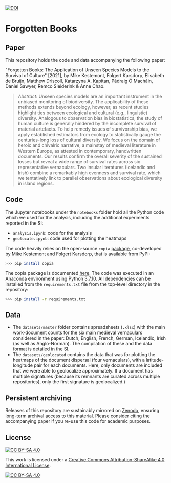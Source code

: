 [![DOI](https://zenodo.org/badge/360837483.svg)](https://zenodo.org/badge/latestdoi/360837483)

# Forgotten Books

## Paper
This repository holds the code and data accompanying the following paper:

"Forgotten Books: The Application of Unseen Species Models to the Survival of Culture" [2021], by Mike Kestemont, Folgert Karsdorp, Elisabeth de Bruijn, Matthew Driscoll, Katarzyna A. Kapitan, Pádraig Ó Macháin, Daniel Sawyer, Remco Sleiderink & Anne Chao.

> *Abstract*:  Unseen species models are an important instrument in the unbiased monitoring of biodiversity. The applicability of these methods extends beyond ecology, however, as recent studies highlight ties between ecological and cultural (e.g., linguistic) diversity. Analogous to observation bias in biostatistics, the study of human culture is generally hindered by the incomplete survival of material artefacts. To help remedy issues of survivorship bias, we apply established estimators from ecology to statistically gauge the centuries-long loss of cultural diversity. We focus on the domain of heroic and chivalric narrative, a mainstay of medieval literature in Western Europe, as attested in contemporary, handwritten documents. Our results confirm the overall severity of the sustained losses but reveal a wide range of survival rates across six representative vernaculars. Two insular literatures (Icelandic and Irish) combine a remarkably high evenness and survival rate, which we tentatively link to parallel observations about ecological diversity in island regions.

## Code
The Jupyter notebooks under the `notebooks` folder hold all the Python code which we used for the analysis, including the additional experiments reported in the SI:
  - `analysis.ipynb`: code for the analysis
  - `geolocate.ipynb`: code used for plotting the heatmaps

The code heavily relies on the open-source `copia` [package](https://github.com/mikekestemont/copia), co-developed by Mike Kestemont and Folgert Karsdorp, that is available from PyPI:

```bash
>>> pip install copia
```

The copia package is documented [here](https://copia.readthedocs.io/en/latest/). The code was executed in an Anaconda environment using Python 3.7.10. All dependencies can be installed from the `requirements.txt` file from the top-level directory in the repository:

```bash
>>> pip install -r requirements.txt
```


## Data
- The `datasets/master` folder contains spreadsheets (`.xlsx`) with the main work-document counts for the six main medieval vernaculars considered in the paper: Dutch, English, French, German, Icelandic, Irish (as well as Anglo-Norman). The compilation of these and the data format is detailed in the SI.
- The `datasets/geolocated` contains the data that was for plotting the heatmaps of the document dispersal (four vernaculars), with a latitude-longitude pair for each documents. Here, only documents are included that we were able to geolocalize approximately. If a document has multiple signatures (because its remnants are curated across multiple repositories), only the first signature is geolocalized.)


## Persistent archiving
Releases of this repository are sustainably mirrored on [Zenodo](https://zenodo.org/), ensuring long-term archival access to this material. Please consider citing the accompanying paper if you re-use this code for academic purposes.

## License
[![CC BY-SA 4.0][cc-by-sa-shield]][cc-by-sa]

This work is licensed under a
[Creative Commons Attribution-ShareAlike 4.0 International License][cc-by-sa].

[![CC BY-SA 4.0][cc-by-sa-image]][cc-by-sa]

[cc-by-sa]: http://creativecommons.org/licenses/by-sa/4.0/
[cc-by-sa-image]: https://licensebuttons.net/l/by-sa/4.0/88x31.png
[cc-by-sa-shield]: https://img.shields.io/badge/License-CC%20BY--SA%204.0-lightgrey.svg
